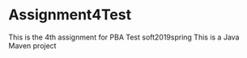 # Assignment4Test
This is the 4th assignment for PBA Test soft2019spring
This is a Java Maven project
